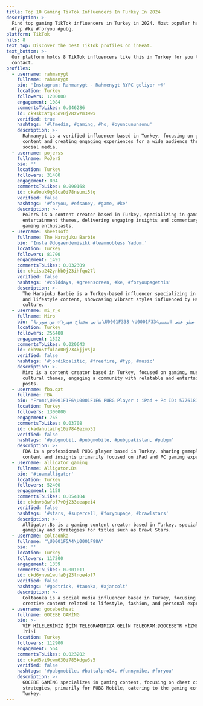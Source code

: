 ```yaml
---
title: Top 10 Gaming TikTok Influencers In Turkey In 2024
description: >-
  Find top gaming TikTok influencers in Turkey in 2024. Most popular hashtags:
  #fyp #ke #foryou #pubg.
platform: TikTok
hits: 8
text_top: Discover the best TikTok profiles on inBeat.
text_bottom: >-
  Our platform holds 8 TikTok influencers like this in Turkey for you to
  contact.
profiles:
  - username: rahmanygt
    fullname: rahmanygt
    bio: 'İnstagram: Rahmanygt - Rahmenygt RYFC geliyor ☀️®️'
    location: Turkey
    followers: 1200000
    engagement: 1084
    commentsToLikes: 0.046286
    id: ck9skcatg83ov0j78zwzm39wx
    verified: true
    hashtags: '#lfmedia, #gaming, #ho, #oyuncununsonu'
    description: >-
      Rahmanygt is a verified influencer based in Turkey, focusing on gaming
      content and creating engaging experiences for a wide audience through
      social media.
  - username: pojerss
    fullname: PoJerS
    bio: ''
    location: Turkey
    followers: 31400
    engagement: 804
    commentsToLikes: 0.090168
    id: cka9ouk9q68ca0i78nsumi5tq
    verified: false
    hashtags: '#foryou, #efsaney, #game, #ke'
    description: >-
      PoJerS is a content creator based in Turkey, specializing in gaming and
      entertainment themes, delivering engaging insights and commentary for
      gaming enthusiasts.
  - username: sheetsofd
    fullname: The Harajuku Barbie
    bio: 'Insta @dogaerdemisikk #teamnobless Yadom.'
    location: Turkey
    followers: 81700
    engagement: 1491
    commentsToLikes: 0.032309
    id: ckcisa242ynhb0j23ihfqu27l
    verified: false
    hashtags: '#colddays, #greenscreen, #ke, #foryoupagethis'
    description: >-
      The Harajuku Barbie is a Turkey-based influencer specializing in fashion
      and lifestyle content, showcasing vibrant styles influenced by Harajuku
      culture.
  - username: mi_r_o
    fullname: Miro
    bio: "ماني محتاج شهرة✅ من سوريا\U0001F338 \U0001F334صلو على النبي \U0001F334"
    location: Turkey
    followers: 256400
    engagement: 1522
    commentsToLikes: 0.020643
    id: ckb9o5tfuiao00j234kjjvsja
    verified: false
    hashtags: '#jordikoalitic, #freefire, #fyp, #music'
    description: >-
      Miro is a content creator based in Turkey, focused on gaming, music, and
      cultural themes, engaging a community with relatable and entertaining
      posts.
  - username: fba.qat
    fullname: FBA
    bio: "From:\U0001F1F6\U0001F1E6 PUBG Player : iPad + Pc ID: 577618147"
    location: Turkey
    followers: 1300000
    engagement: 765
    commentsToLikes: 0.03708
    id: ckadahulaihg10i7848ezmo51
    verified: false
    hashtags: '#pubgmobil, #pubgmobile, #pubgpakistan, #pubgm'
    description: >-
      FBA is a professional PUBG player based in Turkey, sharing gameplay
      content and insights primarily focused on iPad and PC gaming experiences.
  - username: alligator_gaming
    fullname: Alligator.Bs
    bio: '#teamalligator'
    location: Turkey
    followers: 52400
    engagement: 1158
    commentsToLikes: 0.054104
    id: ckdnvb8wfof7v0j233eeapei4
    verified: false
    hashtags: '#stars, #supercell, #foryoupage, #brawlstars'
    description: >-
      Alligator.Bs is a gaming content creator based in Turkey, specializing in
      gameplay and strategies for titles such as Brawl Stars.
  - username: coltaonka
    fullname: "\U0001F5A4\U0001F98A"
    bio: ''
    location: Turkey
    followers: 117200
    engagement: 1359
    commentsToLikes: 0.001011
    id: ckd6ynvw1wufa0j23lnoe4of7
    verified: false
    hashtags: '#godtrick, #taonka, #ajancolt'
    description: >-
      Coltaonka is a social media influencer based in Turkey, focusing on
      creative content related to lifestyle, fashion, and personal expression.
  - username: gocebecheat
    fullname: GOCEBE GAMİNG
    bio: >-
      VİP HİLELERİMİZ İÇİN TELEGRAMIMIZA GELİN TELEGRAM:@GOCEBETR HİZMETİN EN
      İYİSİ
    location: Turkey
    followers: 112900
    engagement: 564
    commentsToLikes: 0.023202
    id: ckad5vi9cwm630i785kdgw3s5
    verified: false
    hashtags: '#pubgmobile, #battalpro34, #funnymike, #foryou'
    description: >-
      GOCEBE GAMİNG specializes in gaming content, focusing on cheat codes and
      strategies, primarily for PUBG Mobile, catering to the gaming community in
      Turkey.
---
```


